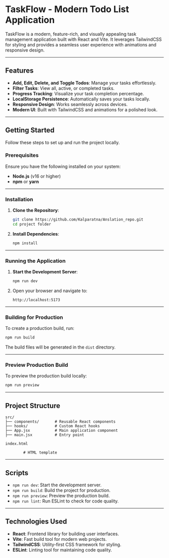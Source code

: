 # TaskFlow - Modern Todo List Application

TaskFlow is a modern, feature-rich, and visually appealing task management application built with React and Vite. It leverages TailwindCSS for styling and provides a seamless user experience with animations and responsive design.

---

## Features

- **Add, Edit, Delete, and Toggle Todos**: Manage your tasks effortlessly.
- **Filter Tasks**: View all, active, or completed tasks.
- **Progress Tracking**: Visualize your task completion percentage.
- **LocalStorage Persistence**: Automatically saves your tasks locally.
- **Responsive Design**: Works seamlessly across devices.
- **Modern UI**: Built with TailwindCSS and animations for a polished look.

---


## Getting Started

Follow these steps to set up and run the project locally.

### Prerequisites

Ensure you have the following installed on your system:

- **Node.js** (v16 or higher)
- **npm** or **yarn**

---

### Installation

1. **Clone the Repository**:
   ```bash
   git clone https://github.com/Kalparatna/Anslation_repo.git
   cd project folder
   ```

2. **Install Dependencies**:
   ```bash
   npm install
   ```

---

### Running the Application

1. **Start the Development Server**:
   ```bash
   npm run dev
   ```

2. Open your browser and navigate to:
   ```
   http://localhost:5173
   ```

---

### Building for Production

To create a production build, run:
```bash
npm run build
```

The build files will be generated in the `dist` directory.

---

### Preview Production Build

To preview the production build locally:
```bash
npm run preview
```

---

## Project Structure

```
src/
├── components/       # Reusable React components
├── hooks/            # Custom React hooks
├── App.jsx           # Main application component
├── main.jsx          # Entry point

index.html

        # HTML template
```

---

## Scripts

- `npm run dev`: Start the development server.
- `npm run build`: Build the project for production.
- `npm run preview`: Preview the production build.
- `npm run lint`: Run ESLint to check for code quality.

---

## Technologies Used

- **React**: Frontend library for building user interfaces.
- **Vite**: Fast build tool for modern web projects.
- **TailwindCSS**: Utility-first CSS framework for styling.
- **ESLint**: Linting tool for maintaining code quality.


